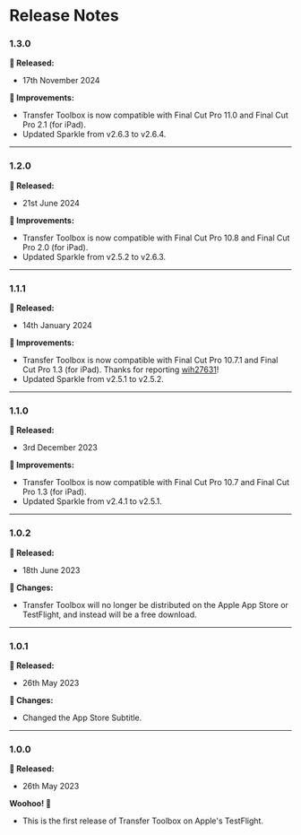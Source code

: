 # Release Notes

### 1.3.0

**🎉 Released:**
- 17th November 2024

**🔨 Improvements:**
- Transfer Toolbox is now compatible with Final Cut Pro 11.0 and Final Cut Pro 2.1 (for iPad).
- Updated Sparkle from v2.6.3 to v2.6.4.

---

### 1.2.0

**🎉 Released:**
- 21st June 2024

**🔨 Improvements:**
- Transfer Toolbox is now compatible with Final Cut Pro 10.8 and Final Cut Pro 2.0 (for iPad).
- Updated Sparkle from v2.5.2 to v2.6.3.

---

### 1.1.1

**🎉 Released:**
- 14th January 2024

**🔨 Improvements:**
- Transfer Toolbox is now compatible with Final Cut Pro 10.7.1 and Final Cut Pro 1.3 (for iPad). Thanks for reporting [wih27631](https://github.com/wih27631)!
- Updated Sparkle from v2.5.1 to v2.5.2.

---

### 1.1.0

**🎉 Released:**
- 3rd December 2023

**🔨 Improvements:**
- Transfer Toolbox is now compatible with Final Cut Pro 10.7 and Final Cut Pro 1.3 (for iPad).
- Updated Sparkle from v2.4.1 to v2.5.1.

---

### 1.0.2

**🎉 Released:**
- 18th June 2023

**📝 Changes:**
- Transfer Toolbox will no longer be distributed on the Apple App Store or TestFlight, and instead will be a free download.

---

### 1.0.1

**🎉 Released:**
- 26th May 2023

**📝 Changes:**
- Changed the App Store Subtitle.

---

### 1.0.0

**🎉 Released:**
- 26th May 2023

**Woohoo! 🎉**
- This is the first release of Transfer Toolbox on Apple's TestFlight.